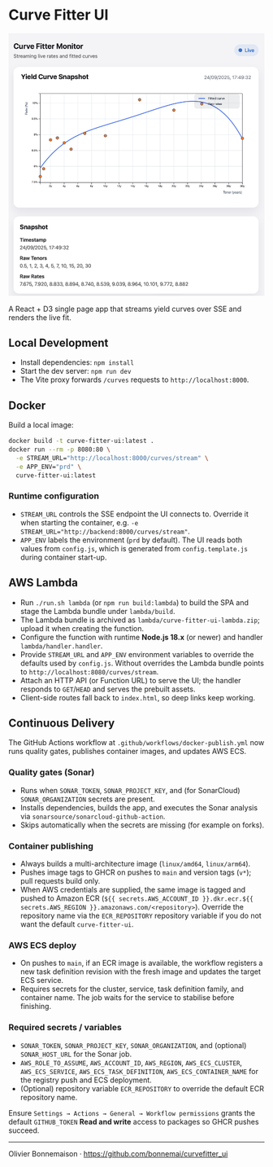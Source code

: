 # Curve Fitter UI

![Curve preview](image.png)

A React + D3 single page app that streams yield curves over SSE and renders the live fit.

## Local Development

- Install dependencies: `npm install`
- Start the dev server: `npm run dev`
- The Vite proxy forwards `/curves` requests to `http://localhost:8000`.

## Docker

Build a local image:

```bash
docker build -t curve-fitter-ui:latest .
docker run --rm -p 8080:80 \
  -e STREAM_URL="http://localhost:8000/curves/stream" \
  -e APP_ENV="prd" \
  curve-fitter-ui:latest
```

### Runtime configuration

- `STREAM_URL` controls the SSE endpoint the UI connects to. Override it when starting the container, e.g. `-e STREAM_URL="http://backend:8000/curves/stream"`.
- `APP_ENV` labels the environment (`prd` by default). The UI reads both values from `config.js`, which is generated from `config.template.js` during container start-up.

## AWS Lambda

- Run `./run.sh lambda` (or `npm run build:lambda`) to build the SPA and stage the Lambda bundle under `lambda/build`.
- The Lambda bundle is archived as `lambda/curve-fitter-ui-lambda.zip`; upload it when creating the function.
- Configure the function with runtime **Node.js 18.x** (or newer) and handler `lambda/handler.handler`.
- Provide `STREAM_URL` and `APP_ENV` environment variables to override the defaults used by `config.js`. Without overrides the Lambda bundle points to `http://localhost:8080/curves/stream`.
- Attach an HTTP API (or Function URL) to serve the UI; the handler responds to `GET`/`HEAD` and serves the prebuilt assets.
- Client-side routes fall back to `index.html`, so deep links keep working.

## Continuous Delivery

The GitHub Actions workflow at `.github/workflows/docker-publish.yml` now runs quality gates, publishes container images, and updates AWS ECS.

### Quality gates (Sonar)
- Runs when `SONAR_TOKEN`, `SONAR_PROJECT_KEY`, and (for SonarCloud) `SONAR_ORGANIZATION` secrets are present.
- Installs dependencies, builds the app, and executes the Sonar analysis via `sonarsource/sonarcloud-github-action`.
- Skips automatically when the secrets are missing (for example on forks).

### Container publishing
- Always builds a multi-architecture image (`linux/amd64`, `linux/arm64`).
- Pushes image tags to GHCR on pushes to `main` and version tags (`v*`); pull requests build only.
- When AWS credentials are supplied, the same image is tagged and pushed to Amazon ECR (`${{ secrets.AWS_ACCOUNT_ID }}.dkr.ecr.${{ secrets.AWS_REGION }}.amazonaws.com/<repository>`). Override the repository name via the `ECR_REPOSITORY` repository variable if you do not want the default `curve-fitter-ui`.

### AWS ECS deploy
- On pushes to `main`, if an ECR image is available, the workflow registers a new task definition revision with the fresh image and updates the target ECS service.
- Requires secrets for the cluster, service, task definition family, and container name. The job waits for the service to stabilise before finishing.

### Required secrets / variables
- `SONAR_TOKEN`, `SONAR_PROJECT_KEY`, `SONAR_ORGANIZATION`, and (optional) `SONAR_HOST_URL` for the Sonar job.
- `AWS_ROLE_TO_ASSUME`, `AWS_ACCOUNT_ID`, `AWS_REGION`, `AWS_ECS_CLUSTER`, `AWS_ECS_SERVICE`, `AWS_ECS_TASK_DEFINITION`, `AWS_ECS_CONTAINER_NAME` for the registry push and ECS deployment.
- (Optional) repository variable `ECR_REPOSITORY` to override the default ECR repository name.

Ensure `Settings → Actions → General → Workflow permissions` grants the default `GITHUB_TOKEN` **Read and write** access to packages so GHCR pushes succeed.

---

Olivier Bonnemaison · https://github.com/bonnemai/curvefitter_ui
